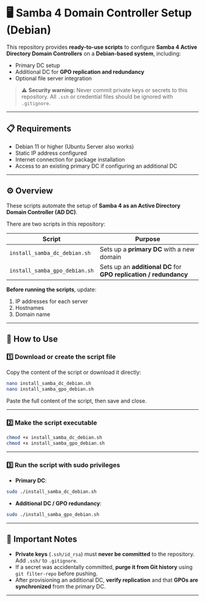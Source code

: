 # 🖥️ Samba 4 Domain Controller Setup (Debian)

This repository provides **ready-to-use scripts** to configure **Samba 4 Active Directory Domain Controllers** on a **Debian-based system**, including:

- Primary DC setup
- Additional DC for **GPO replication and redundancy**
- Optional file server integration

> ⚠️ **Security warning:** Never commit private keys or secrets to this repository. All `.ssh` or credential files should be ignored with `.gitignore`.

---

## 📋 Requirements

- Debian 11 or higher (Ubuntu Server also works)  
- Static IP address configured  
- Internet connection for package installation  
- Access to an existing primary DC if configuring an additional DC  

---

## ⚙️ Overview

These scripts automate the setup of **Samba 4 as an Active Directory Domain Controller (AD DC)**.

There are two scripts in this repository:

| Script | Purpose |
|--------|---------|
| `install_samba_dc_debian.sh` | Sets up a **primary DC** with a new domain |
| `install_samba_gpo_debian.sh` | Sets up an **additional DC** for **GPO replication / redundancy** |

**Before running the scripts**, update:

1. IP addresses for each server
2. Hostnames
3. Domain name

---

## 🚀 How to Use

### 1️⃣ Download or create the script file

Copy the content of the script or download it directly:

```bash
nano install_samba_dc_debian.sh
nano install_samba_gpo_debian.sh
```

Paste the full content of the script, then save and close.

---

### 2️⃣ Make the script executable

```bash
chmod +x install_samba_dc_debian.sh
chmod +x install_samba_gpo_debian.sh
```

---

### 3️⃣ Run the script with sudo privileges

- **Primary DC**:

```bash
sudo ./install_samba_dc_debian.sh
```

- **Additional DC / GPO redundancy**:

```bash
sudo ./install_samba_gpo_debian.sh
```

---

## 🔐 Important Notes

- **Private keys** (`.ssh/id_rsa`) must **never be committed** to the repository. Add `.ssh/` to `.gitignore`.  
- If a secret was accidentally committed, **purge it from Git history** using `git filter-repo` before pushing.  
- After provisioning an additional DC, **verify replication** and that **GPOs are synchronized** from the primary DC.  

---
